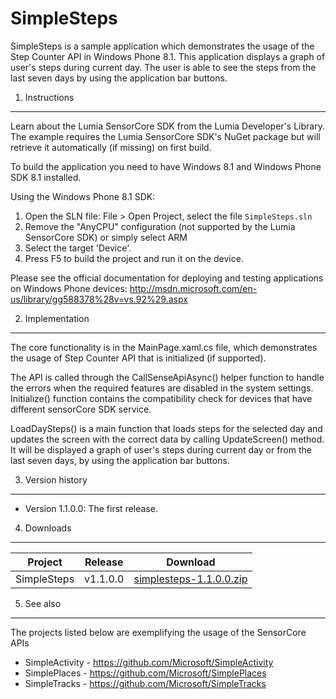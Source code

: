 
SimpleSteps
==========

SimpleSteps is a sample application which demonstrates the usage of the Step 
Counter API in Windows Phone 8.1. This application displays a graph of user's 
steps during current day. The user is able to see the steps from the last seven 
days by using the application bar buttons.

1. Instructions
--------------------------------------------------------------------------------

Learn about the Lumia SensorCore SDK from the Lumia Developer's Library. The
example requires the Lumia SensorCore SDK's NuGet package but will retrieve it
automatically (if missing) on first build.

To build the application you need to have Windows 8.1 and Windows Phone SDK 8.1
installed.

Using the Windows Phone 8.1 SDK:

1. Open the SLN file: File > Open Project, select the file `SimpleSteps.sln`
2. Remove the "AnyCPU" configuration (not supported by the Lumia SensorCore SDK)
or simply select ARM
3. Select the target 'Device'.
4. Press F5 to build the project and run it on the device.

Please see the official documentation for
deploying and testing applications on Windows Phone devices:
http://msdn.microsoft.com/en-us/library/gg588378%28v=vs.92%29.aspx


2. Implementation
--------------------------------------------------------------------------------

The core functionality is in the MainPage.xaml.cs file, which demonstrates the usage of
Step Counter API that is initialized (if supported).

The API is called through the CallSenseApiAsync() helper function to handle the errors 
when the required features are disabled in the system settings.
Initialize() function contains the compatibility check for devices that have different
sensorCore SDK service.

LoadDaySteps() is a main function that loads steps for the selected day and updates the 
screen with the correct data by calling UpdateScreen() method. 
It will be displayed a graph of user's steps during current day or from the last 
seven days, by using the application bar buttons.
	
3. Version history
--------------------------------------------------------------------------------
* Version 1.1.0.0: The first release.

4. Downloads
---------

| Project | Release | Download |
| ------- | --------| -------- |
| SimpleSteps | v1.1.0.0 | [simplesteps-1.1.0.0.zip](https://github.com/Microsoft/SimpleSteps/archive/v1.1.0.0.zip) |

5. See also
--------------------------------------------------------------------------------

The projects listed below are exemplifying the usage of the SensorCore APIs

* SimpleActivity -  https://github.com/Microsoft/SimpleActivity
* SimplePlaces - https://github.com/Microsoft/SimplePlaces
* SimpleTracks - https://github.com/Microsoft/SimpleTracks
